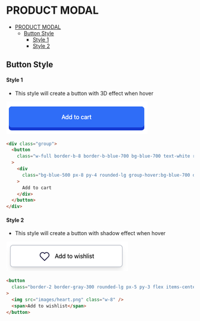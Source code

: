 # PRODUCT MODAL

- [PRODUCT MODAL](#product-modal)
  - [Button Style](#button-style)
    - [Style 1](#style-1)
    - [Style 2](#style-2)

## Button Style

#### Style 1

- This style will create a button with 3D effect when hover

![](./images/button-3d.png)

```html
<div class="group">
  <button
    class="w-full border-b-8 border-b-blue-700 bg-blue-700 text-white rounded-lg group-hover:border-t-8 group-hover:border-t-blue-700 group-hover:border-b-0 group-hover:shadow-lg transition-all duration-150"
  >
    <div
      class="bg-blue-500 px-8 py-4 rounded-lg group-hover:bg-blue-700 duration-150"
    >
      Add to cart
    </div>
  </button>
</div>
```

#### Style 2

- This style will create a button with shadow effect when hover

![](./images/button-shadow.png)

```html
<button
  class="border-2 border-gray-300 rounded-lg px-5 py-3 flex items-center justify-center space-x-3 hover:-translate-y-0.5 hover:shadow-lg transition-all duration-150"
>
  <img src="images/heart.png" class="w-8" />
  <span>Add to wishlist</span>
</button>
```

